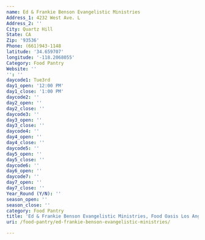 ```yaml
---
name: Ed & Frankie Benson Evangelistic Ministries
Address_1: 4232 West Ave. L
Address_2: ''
City: Quartz Hill
State: CA
Zip: '93536'
Phone: (661)943-1148
latitude: '34.659707'
longitude: '-118.2068055'
Category: Food Pantry
Website: ''
'': ''
daycode1: Tue3rd
day1_open: '12:00 PM'
day1_close: '1:00 PM'
daycode2: ''
day2_open: ''
day2_close: ''
daycode3: ''
day3_open: ''
day3_close: ''
daycode4: ''
day4_open: ''
day4_close: ''
daycode5: ''
day5_open: ''
day5_close: ''
daycode6: ''
day6_open: ''
daycode7: ''
day7_open: ''
day7_close: ''
Year_Round (Y/N): ''
season_open: ''
season_close: ''
category: Food Pantry
title: 'Ed & Frankie Benson Evangelistic Ministries, Food Oasis Los Angeles'
uri: /food-pantry/ed-frankie-benson-evangelistic-ministries/

---
```

